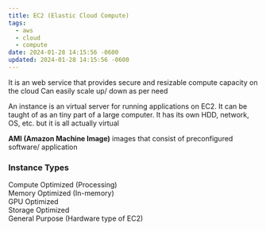 ```yaml
---
title: EC2 (Elastic Cloud Compute)
tags:
  - aws
  - cloud
  - compute
date: 2024-01-28 14:15:56 -0600
updated: 2024-01-28 14:15:56 -0600
---
```


It is an web service that provides secure and resizable compute capacity on the cloud   Can easily scale up/ down as per need  

An instance is an virtual server for running applications on EC2. It can be taught of as an tiny part of a large computer. It has its own HDD, network, OS, etc. but it is all actually virtual

**AMI (Amazon Machine Image)** images that consist of preconfigured software/ application

### Instance Types
Compute Optimized (Processing)  
Memory Optimized (In-memory)  
GPU Optimized  
Storage Optimized  
General Purpose (Hardware type of EC2)
